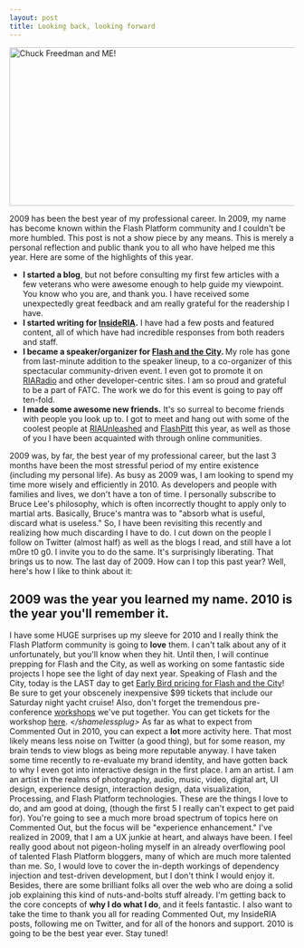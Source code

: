 ```yaml
---
layout: post
title: Looking back, looking forward
---
```


<p><a href="/images/MeAndChuck1.jpg"><img title="Chuck Freedman and ME!" src="/images/MeAndChuck1.jpg" alt="Chuck Freedman and ME!" width="515" height="280"/></a></p>
<p>2009 has been the best year of my professional career. In 2009, my name has become known within the Flash Platform community and I couldn't be more humbled. This post is not a show piece by any means. This is merely a personal reflection and public thank you to all who have helped me this year. Here are some of the highlights of this year.</p>
<ul>
<li> <strong>I started a blog</strong>, but not before consulting my first few articles with a few veterans who were awesome enough to help guide my viewpoint. You know who you are, and thank you. I have received some unexpectedly great feedback and am really grateful for the readership I have.</li>
<li> <strong>I started writing for <a title="O'Reilly Authors - Kevin Suttle" href="http://www.oreillynet.com/pub/au/3781">InsideRIA</a>.</strong> I have had a few posts and featured content, all of which have had incredible responses from both readers and staff.</li>
<li> <strong>I became a speaker/organizer for <a title="Flash and the City - Blog" href="http://blog.flashandthecity.com/">Flash and the City</a>. </strong>My role has gone from last-minute addition to the speaker lineup, to a co-organizer of this spectacular community-driven event. I even got to promote it on <a title="InsideRIA RIA Radio - Episode 3" href="http://www.insideria.com/2009/12/ria-radio-episode-3---jonathan.html">RIARadio</a> and other developer-centric sites. I am so proud and grateful to be a part of FATC. The work we do for this event is going to pay off ten-fold.</li>
<li> <strong>I made some awesome new friends.</strong> It's so surreal to become friends with people you look up to. I got to meet and hang out with some of the coolest people at <a title="RiA Unleashed" href="http://www.riaunleashed.com/">RIAUnleashed</a> and <a title="FlashPitt" href="http://flashpitt.com">FlashPitt</a> this year, as well as those of you I have been acquainted with through online communities.</li>
</ul>
<p>2009 was, by far, the best year of my professional career, but the last 3 months have been the most stressful period of my entire existence (including my personal life). As busy as 2009 was, I am looking to spend my time more wisely and efficiently in 2010. As developers and people with families and lives, we don't have a ton of time. I personally subscribe to Bruce Lee's philosophy, which is often incorrectly thought to apply only to martial arts. Basically, Bruce's mantra was to "absorb what is useful, discard what is useless." So, I have been revisiting this recently and realizing how much discarding I have to do. I cut down on the people I follow on Twitter (almost half) as well as the blogs I read, and still have a lot m0re t0 g0. I invite you to do the same. It's surprisingly liberating. That brings us to now. The last day of 2009. How can I top this past year? Well, here's how I like to think about it:</p>

<h2>2009 was the year you learned my name. 2010 is the year you'll remember it.</h2>
<p>I have some HUGE surprises up my sleeve for 2010 and I really think the Flash Platform community is going to <strong>love</strong> them. I can't talk about any of it unfortunately, but you'll know when they hit. Until then, I will continue prepping for Flash and the City, as well as working on some fantastic side projects I hope see the light of day next year. Speaking of Flash and the City, today is the LAST day to get <a title="Flash and the City - Early Bird Tickets" href="http://www.eventbrite.com/event/446410225">Early Bird pricing for Flash and the City</a>! Be sure to get your obscenely inexpensive $99 tickets that include our Saturday night yacht cruise! Also, don't forget the tremendous pre-conference <a title="Flash and the City - Workshop Schedule" href="http://blog.flashandthecity.com/tag/workshop/">workshops</a> we've put together. You can get tickets for the workshop <a title="Flash and the City - Workshop Tickets" href="http://flashandthecityworkshops.eventbrite.com/">here</a>. <em>&lt;/shamelessplug&gt;</em> As far as what to expect from Commented Out in 2010, you can expect a <strong>lot </strong>more activity here. That most likely means less noise on Twitter (a good thing), but for some reason, my brain tends to view blogs as being more reputable anyway. I have taken some time recently to re-evaluate my brand identity, and have gotten back to why I even got into interactive design in the first place. I am an artist. I am an artist in the realms of photography, audio, music, video, digital art, UI design, experience design, interaction design, data visualization, Processing, and Flash Platform technologies. These are the things I love to do, and am good at doing, (though the first 5 I really can't expect to get paid for). You're going to see a much more broad spectrum of topics here on Commented Out, but the focus will be "experience enhancement." I've realized in 2009, that I am a UX junkie at heart, and always have been. I feel really good about not pigeon-holing myself in an already overflowing pool of talented Flash Platform bloggers, many of which are much more talented than me. So, I would love to cover the in-depth workings of dependency injection and test-driven development, but I don't think I would enjoy it. Besides, there are some brilliant folks all over the web who are doing a solid job explaining this kind of nuts-and-bolts stuff already. I'm getting back to the core concepts of <strong>why I do what I do</strong>, and it feels fantastic. I also want to take the time to thank you all for reading Commented Out, my InsideRIA posts, following me on Twitter, and for all of the honors and support. 2010 is going to be the best year ever. Stay tuned!</p>
